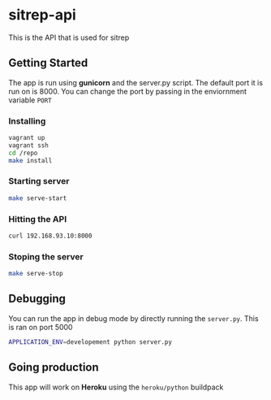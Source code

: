 # sitrep-api
This is the API that is used for sitrep


## Getting Started
The app is run using **gunicorn** and the server.py script. The default
port it is run on is 8000. You can change the port by passing in the
enviornment variable `PORT`

### Installing
```sh
vagrant up
vagrant ssh
cd /repo
make install
```

### Starting server
```sh
make serve-start
```

### Hitting the API
```sh
curl 192.168.93.10:8000
```

### Stoping the server
```sh
make serve-stop
```

## Debugging
You can run the app in debug mode by directly running the `server.py`. This is
ran on port 5000

```sh
APPLICATION_ENV=developement python server.py
```

## Going production
This app will work on **Heroku** using the `heroku/python` buildpack
